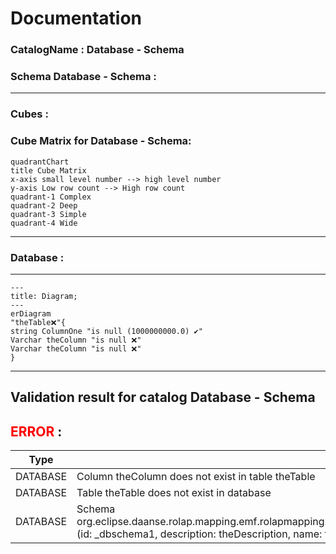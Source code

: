 # Documentation
### CatalogName : Database - Schema
### Schema Database - Schema : 
---
### Cubes :

    

### Cube Matrix for Database - Schema:
```mermaid
quadrantChart
title Cube Matrix
x-axis small level number --> high level number
y-axis Low row count --> High row count
quadrant-1 Complex
quadrant-2 Deep
quadrant-3 Simple
quadrant-4 Wide

```
---
### Database :
---
```mermaid
---
title: Diagram;
---
erDiagram
"theTable❌"{
string ColumnOne "is null (1000000000.0) ✔"
Varchar theColumn "is null ❌"
Varchar theColumn "is null ❌"
}

```
---
## Validation result for catalog Database - Schema
## <span style='color: red;'>ERROR</span> : 
|Type|   |
|----|---|
|DATABASE|Column theColumn does not exist in table theTable|
|DATABASE|Table theTable does not exist in database|
|DATABASE|Schema org.eclipse.daanse.rolap.mapping.emf.rolapmapping.impl.DatabaseSchemaImpl@8167f57 (id: _dbschema1, description: theDescription, name: foo) does not exist|
